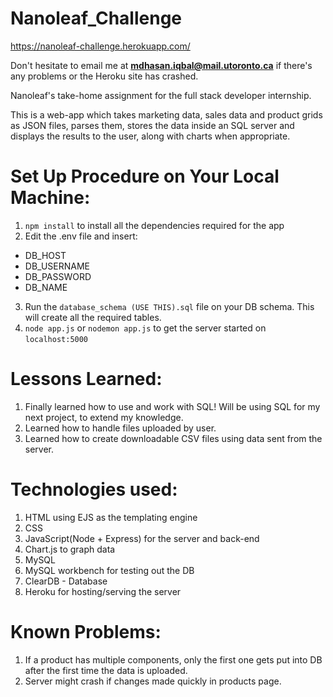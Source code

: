 # Nanoleaf_Challenge

https://nanoleaf-challenge.herokuapp.com/

Don't hesitate to email me at **mdhasan.iqbal@mail.utoronto.ca** if there's any problems or the Heroku site has crashed.

Nanoleaf's take-home assignment for the full stack developer internship. 

This is a web-app which takes marketing data, sales data and product grids as JSON files, parses them, stores the data inside an SQL server and displays the results to the user, along with charts when appropriate. 

# Set Up Procedure on Your Local Machine:
1. ```npm install``` to install all the dependencies required for the app
2. Edit the .env file and insert:
  * DB_HOST
  * DB_USERNAME
  * DB_PASSWORD
  * DB_NAME
3. Run the ```database_schema (USE THIS).sql``` file on your DB schema. This will create all the required tables.
4. ```node app.js``` or ```nodemon app.js``` to get the server started on ```localhost:5000```

# Lessons Learned:
1. Finally learned how to use and work with SQL! Will be using SQL for my next project, to extend my knowledge.
2. Learned how to handle files uploaded by user.
3. Learned how to create downloadable CSV files using data sent from the server.

# Technologies used:
1. HTML using EJS as the templating engine
2. CSS
3. JavaScript(Node + Express) for the server and back-end
4. Chart.js to graph data
5. MySQL
6. MySQL workbench for testing out the DB
7. ClearDB - Database
8. Heroku for hosting/serving the server

# Known Problems:
1. If a product has multiple components, only the first one gets put into DB after the first time the data is uploaded.
2. Server might crash if changes made quickly in products page.
